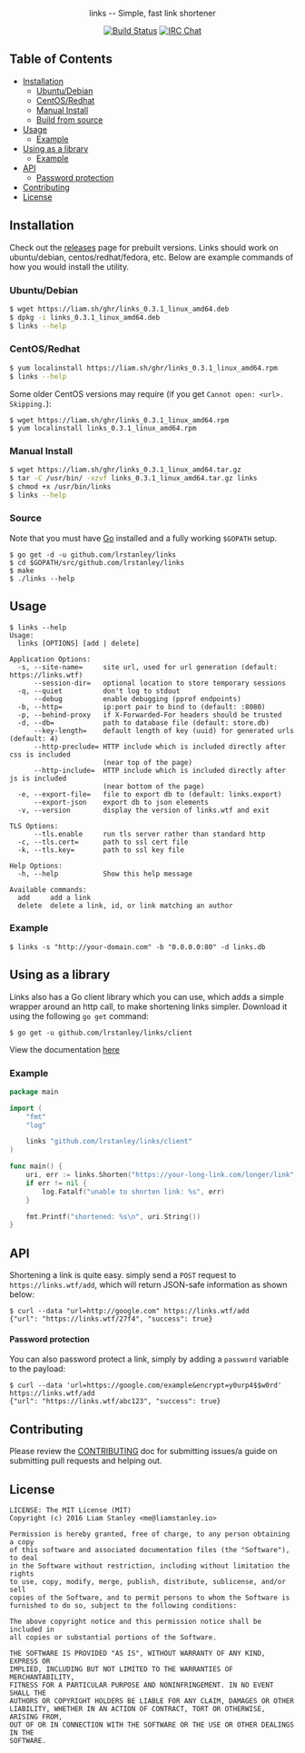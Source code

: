 <p align="center">links -- Simple, fast link shortener</p>
<p align="center">
  <a href="https://travis-ci.org/lrstanley/links"><img src="https://travis-ci.org/lrstanley/links.svg?branch=master" alt="Build Status"></a>
  <a href="https://byteirc.org/channel/%23%2Fdev%2Fnull"><img src="https://img.shields.io/badge/ByteIRC-%23%2Fdev%2Fnull-blue.svg" alt="IRC Chat"></a>
</p>

## Table of Contents
- [Installation](#installation)
  - [Ubuntu/Debian](#ubuntudebian)
  - [CentOS/Redhat](#centosredhat)
  - [Manual Install](#manual-install)
  - [Build from source](#build-from-source)
- [Usage](#usage)
  - [Example](#example)
- [Using as a library](#using-as-a-library)
  - [Example](#example-1)
- [API](#api)
    - [Password protection](#password-protection)
- [Contributing](#contributing)
- [License](#license)

## Installation

Check out the [releases](https://github.com/lrstanley/links/releases)
page for prebuilt versions. Links should work on ubuntu/debian,
centos/redhat/fedora, etc. Below are example commands of how you would install
the utility.

### Ubuntu/Debian

```bash
$ wget https://liam.sh/ghr/links_0.3.1_linux_amd64.deb
$ dpkg -i links_0.3.1_linux_amd64.deb
$ links --help
```

### CentOS/Redhat

```bash
$ yum localinstall https://liam.sh/ghr/links_0.3.1_linux_amd64.rpm
$ links --help
```

Some older CentOS versions may require (if you get `Cannot open: <url>. Skipping.`):

```console
$ wget https://liam.sh/ghr/links_0.3.1_linux_amd64.rpm
$ yum localinstall links_0.3.1_linux_amd64.rpm
```

### Manual Install

```bash
$ wget https://liam.sh/ghr/links_0.3.1_linux_amd64.tar.gz
$ tar -C /usr/bin/ -xzvf links_0.3.1_linux_amd64.tar.gz links
$ chmod +x /usr/bin/links
$ links --help
```

### Source

Note that you must have [Go](https://golang.org/doc/install) installed and
a fully working `$GOPATH` setup.

    $ go get -d -u github.com/lrstanley/links
    $ cd $GOPATH/src/github.com/lrstanley/links
    $ make
    $ ./links --help

## Usage

```
$ links --help
Usage:
  links [OPTIONS] [add | delete]

Application Options:
  -s, --site-name=     site url, used for url generation (default: https://links.wtf)
      --session-dir=   optional location to store temporary sessions
  -q, --quiet          don't log to stdout
      --debug          enable debugging (pprof endpoints)
  -b, --http=          ip:port pair to bind to (default: :8080)
  -p, --behind-proxy   if X-Forwarded-For headers should be trusted
  -d, --db=            path to database file (default: store.db)
      --key-length=    default length of key (uuid) for generated urls (default: 4)
      --http-preclude= HTTP include which is included directly after css is included
                       (near top of the page)
      --http-include=  HTTP include which is included directly after js is included
                       (near bottom of the page)
  -e, --export-file=   file to export db to (default: links.export)
      --export-json    export db to json elements
  -v, --version        display the version of links.wtf and exit

TLS Options:
      --tls.enable     run tls server rather than standard http
  -c, --tls.cert=      path to ssl cert file
  -k, --tls.key=       path to ssl key file

Help Options:
  -h, --help           Show this help message

Available commands:
  add     add a link
  delete  delete a link, id, or link matching an author

```

### Example

```
$ links -s "http://your-domain.com" -b "0.0.0.0:80" -d links.db
```

## Using as a library

Links also has a Go client library which you can use, which adds a simple
wrapper around an http call, to make shortening links simpler. Download it
using the following `go get` command:

```
$ go get -u github.com/lrstanley/links/client
```

View the documentation [here](https://godoc.org/github.com/lrstanley/links/client)

### Example

```go
package main

import (
	"fmt"
	"log"

	links "github.com/lrstanley/links/client"
)

func main() {
	uri, err := links.Shorten("https://your-long-link.com/longer/link", "", nil)
	if err != nil {
		log.Fatalf("unable to shorten link: %s", err)
	}

	fmt.Printf("shortened: %s\n", uri.String())
}
```

## API

Shortening a link is quite easy. simply send a `POST` request to `https://links.wtf/add`,
which will return JSON-safe information as shown below:

```
$ curl --data "url=http://google.com" https://links.wtf/add
{"url": "https://links.wtf/27f4", "success": true}
```

#### Password protection

You can also password protect a link, simply by adding a `password` variable to the payload:

```
$ curl --data 'url=https://google.com/example&encrypt=y0urp4$$w0rd' https://links.wtf/add
{"url": "https://links.wtf/abc123", "success": true}
```

## Contributing

Please review the [CONTRIBUTING](CONTRIBUTING.md) doc for submitting issues/a guide
on submitting pull requests and helping out.

## License

```
LICENSE: The MIT License (MIT)
Copyright (c) 2016 Liam Stanley <me@liamstanley.io>

Permission is hereby granted, free of charge, to any person obtaining a copy
of this software and associated documentation files (the "Software"), to deal
in the Software without restriction, including without limitation the rights
to use, copy, modify, merge, publish, distribute, sublicense, and/or sell
copies of the Software, and to permit persons to whom the Software is
furnished to do so, subject to the following conditions:

The above copyright notice and this permission notice shall be included in
all copies or substantial portions of the Software.

THE SOFTWARE IS PROVIDED "AS IS", WITHOUT WARRANTY OF ANY KIND, EXPRESS OR
IMPLIED, INCLUDING BUT NOT LIMITED TO THE WARRANTIES OF MERCHANTABILITY,
FITNESS FOR A PARTICULAR PURPOSE AND NONINFRINGEMENT. IN NO EVENT SHALL THE
AUTHORS OR COPYRIGHT HOLDERS BE LIABLE FOR ANY CLAIM, DAMAGES OR OTHER
LIABILITY, WHETHER IN AN ACTION OF CONTRACT, TORT OR OTHERWISE, ARISING FROM,
OUT OF OR IN CONNECTION WITH THE SOFTWARE OR THE USE OR OTHER DEALINGS IN THE
SOFTWARE.
```
